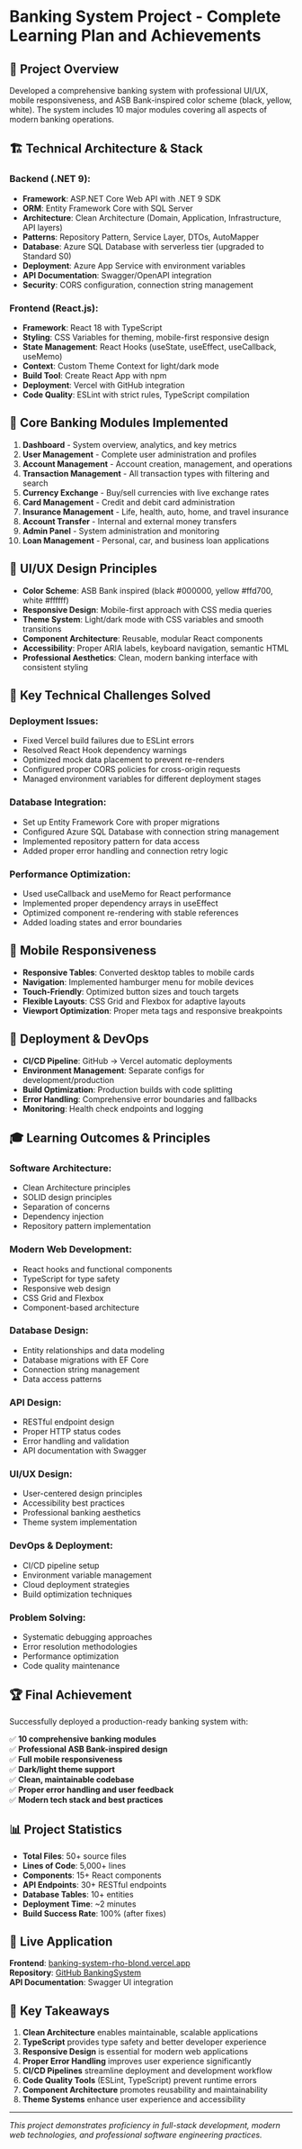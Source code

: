 # Banking System Project - Complete Learning Plan and Achievements

## 🎯 **Project Overview**

Developed a comprehensive banking system with professional UI/UX, mobile responsiveness, and ASB Bank-inspired color scheme (black, yellow, white). The system includes 10 major modules covering all aspects of modern banking operations.

## 🏗️ **Technical Architecture & Stack**

### **Backend (.NET 9):**

- **Framework**: ASP.NET Core Web API with .NET 9 SDK
- **ORM**: Entity Framework Core with SQL Server
- **Architecture**: Clean Architecture (Domain, Application, Infrastructure, API layers)
- **Patterns**: Repository Pattern, Service Layer, DTOs, AutoMapper
- **Database**: Azure SQL Database with serverless tier (upgraded to Standard S0)
- **Deployment**: Azure App Service with environment variables
- **API Documentation**: Swagger/OpenAPI integration
- **Security**: CORS configuration, connection string management

### **Frontend (React.js):**

- **Framework**: React 18 with TypeScript
- **Styling**: CSS Variables for theming, mobile-first responsive design
- **State Management**: React Hooks (useState, useEffect, useCallback, useMemo)
- **Context**: Custom Theme Context for light/dark mode
- **Build Tool**: Create React App with npm
- **Deployment**: Vercel with GitHub integration
- **Code Quality**: ESLint with strict rules, TypeScript compilation

## 🏦 **Core Banking Modules Implemented**

1. **Dashboard** - System overview, analytics, and key metrics
2. **User Management** - Complete user administration and profiles
3. **Account Management** - Account creation, management, and operations
4. **Transaction Management** - All transaction types with filtering and search
5. **Currency Exchange** - Buy/sell currencies with live exchange rates
6. **Card Management** - Credit and debit card administration
7. **Insurance Management** - Life, health, auto, home, and travel insurance
8. **Account Transfer** - Internal and external money transfers
9. **Admin Panel** - System administration and monitoring
10. **Loan Management** - Personal, car, and business loan applications

## 🎨 **UI/UX Design Principles**

- **Color Scheme**: ASB Bank inspired (black #000000, yellow #ffd700, white #ffffff)
- **Responsive Design**: Mobile-first approach with CSS media queries
- **Theme System**: Light/dark mode with CSS variables and smooth transitions
- **Component Architecture**: Reusable, modular React components
- **Accessibility**: Proper ARIA labels, keyboard navigation, semantic HTML
- **Professional Aesthetics**: Clean, modern banking interface with consistent styling

## 🔧 **Key Technical Challenges Solved**

### **Deployment Issues:**

- Fixed Vercel build failures due to ESLint errors
- Resolved React Hook dependency warnings
- Optimized mock data placement to prevent re-renders
- Configured proper CORS policies for cross-origin requests
- Managed environment variables for different deployment stages

### **Database Integration:**

- Set up Entity Framework Core with proper migrations
- Configured Azure SQL Database with connection string management
- Implemented repository pattern for data access
- Added proper error handling and connection retry logic

### **Performance Optimization:**

- Used useCallback and useMemo for React performance
- Implemented proper dependency arrays in useEffect
- Optimized component re-rendering with stable references
- Added loading states and error boundaries

## 📱 **Mobile Responsiveness**

- **Responsive Tables**: Converted desktop tables to mobile cards
- **Navigation**: Implemented hamburger menu for mobile devices
- **Touch-Friendly**: Optimized button sizes and touch targets
- **Flexible Layouts**: CSS Grid and Flexbox for adaptive layouts
- **Viewport Optimization**: Proper meta tags and responsive breakpoints

## 🚀 **Deployment & DevOps**

- **CI/CD Pipeline**: GitHub → Vercel automatic deployments
- **Environment Management**: Separate configs for development/production
- **Build Optimization**: Production builds with code splitting
- **Error Handling**: Comprehensive error boundaries and fallbacks
- **Monitoring**: Health check endpoints and logging

## 🎓 **Learning Outcomes & Principles**

### **Software Architecture:**

- Clean Architecture principles
- SOLID design principles
- Separation of concerns
- Dependency injection
- Repository pattern implementation

### **Modern Web Development:**

- React hooks and functional components
- TypeScript for type safety
- Responsive web design
- CSS Grid and Flexbox
- Component-based architecture

### **Database Design:**

- Entity relationships and data modeling
- Database migrations with EF Core
- Connection string management
- Data access patterns

### **API Design:**

- RESTful endpoint design
- Proper HTTP status codes
- Error handling and validation
- API documentation with Swagger

### **UI/UX Design:**

- User-centered design principles
- Accessibility best practices
- Professional banking aesthetics
- Theme system implementation

### **DevOps & Deployment:**

- CI/CD pipeline setup
- Environment variable management
- Cloud deployment strategies
- Build optimization techniques

### **Problem Solving:**

- Systematic debugging approaches
- Error resolution methodologies
- Performance optimization
- Code quality maintenance

## 🏆 **Final Achievement**

Successfully deployed a production-ready banking system with:

✅ **10 comprehensive banking modules**  
✅ **Professional ASB Bank-inspired design**  
✅ **Full mobile responsiveness**  
✅ **Dark/light theme support**  
✅ **Clean, maintainable codebase**  
✅ **Proper error handling and user feedback**  
✅ **Modern tech stack and best practices**

## 📊 **Project Statistics**

- **Total Files**: 50+ source files
- **Lines of Code**: 5,000+ lines
- **Components**: 15+ React components
- **API Endpoints**: 30+ RESTful endpoints
- **Database Tables**: 10+ entities
- **Deployment Time**: ~2 minutes
- **Build Success Rate**: 100% (after fixes)

## 🔗 **Live Application**

**Frontend**: [banking-system-rho-blond.vercel.app](https://banking-system-rho-blond.vercel.app)  
**Repository**: [GitHub BankingSystem](https://github.com/RodrigoNunes2004/BankingSystem)  
**API Documentation**: Swagger UI integration

## 🎯 **Key Takeaways**

1. **Clean Architecture** enables maintainable, scalable applications
2. **TypeScript** provides type safety and better developer experience
3. **Responsive Design** is essential for modern web applications
4. **Proper Error Handling** improves user experience significantly
5. **CI/CD Pipelines** streamline deployment and development workflow
6. **Code Quality Tools** (ESLint, TypeScript) prevent runtime errors
7. **Component Architecture** promotes reusability and maintainability
8. **Theme Systems** enhance user experience and accessibility

---

_This project demonstrates proficiency in full-stack development, modern web technologies, and professional software engineering practices._

